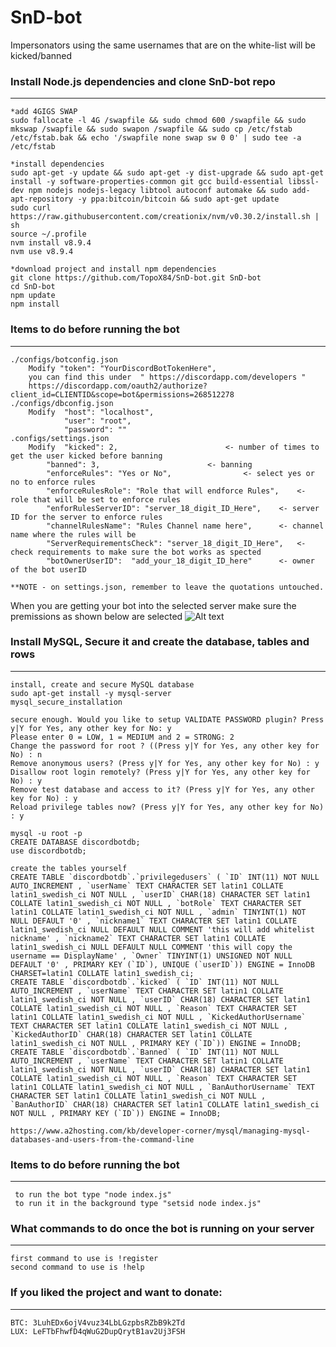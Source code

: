# SnD-bot
Impersonators using the same usernames that are on the white-list will be kicked/banned

### Install Node.js dependencies and clone SnD-bot repo
-------------------------------------------------------
    *add 4GIGS SWAP
	sudo fallocate -l 4G /swapfile && sudo chmod 600 /swapfile && sudo mkswap /swapfile && sudo swapon /swapfile && sudo cp /etc/fstab /etc/fstab.bak && echo '/swapfile none swap sw 0 0' | sudo tee -a /etc/fstab
	
	*install dependencies
	sudo apt-get -y update && sudo apt-get -y dist-upgrade && sudo apt-get install -y software-properties-common git gcc build-essential libssl-dev npm nodejs nodejs-legacy libtool autoconf automake && sudo add-apt-repository -y ppa:bitcoin/bitcoin && sudo apt-get update
    sudo curl https://raw.githubusercontent.com/creationix/nvm/v0.30.2/install.sh | sh
    source ~/.profile
    nvm install v8.9.4
    nvm use v8.9.4
    
	*download project and install npm dependencies
	git clone https://github.com/TopoX84/SnD-bot.git SnD-bot
    cd SnD-bot
    npm update
    npm install

### Items to do before running the bot
------------------------------------------------------------------------
    ./configs/botconfig.json
        Modify "token": "YourDiscordBotTokenHere", 
		you can find this under  " https://discordapp.com/developers " 
		https://discordapp.com/oauth2/authorize?client_id=CLIENTID&scope=bot&permissions=268512278
    ./configs/dbconfig.json
        Modify  "host": "localhost",
                "user": "root",
                "password": ""
	.configs/settings.json
		Modify	"kicked": 2,   						<- number of times to get the user kicked before banning
			"banned": 3,   						<- banning 
			"enforceRules": "Yes or No",				<- select yes or no to enforce rules
			"enforceRulesRole": "Role that will endforce Rules",	<- role that will be set to enforce rules
			"enforRulesServerID": "server_18_digit_ID_Here",	<- server ID for the server to enforce rules
			"channelRulesName": "Rules Channel name here",		<- channel name where the rules will be 
			"ServerRequirementsCheck": "server_18_digit_ID_Here",	<- check requirements to make sure the bot works as spected
			"botOwnerUserID":  "add_your_18_digit_ID_here"		<- owner of the bot userID
				
	**NOTE - on settings.json, remember to leave the quotations untouched.
 
 When you are getting your bot into the selected server make sure the premissions as shown below are selected
 ![Alt text](https://cdn.discordapp.com/attachments/419897259359076372/575347526526435346/permissions.PNG "Select all the permissions")


 ### Install MySQL, Secure it and create the database, tables and rows
------------------------------------------------------------------------
    install, create and secure MySQL database
	sudo apt-get install -y mysql-server
	mysql_secure_installation

	secure enough. Would you like to setup VALIDATE PASSWORD plugin? Press y|Y for Yes, any other key for No: y
	Please enter 0 = LOW, 1 = MEDIUM and 2 = STRONG: 2
	Change the password for root ? ((Press y|Y for Yes, any other key for No) : n
	Remove anonymous users? (Press y|Y for Yes, any other key for No) : y
	Disallow root login remotely? (Press y|Y for Yes, any other key for No) : y
	Remove test database and access to it? (Press y|Y for Yes, any other key for No) : y
	Reload privilege tables now? (Press y|Y for Yes, any other key for No) : y
	
	mysql -u root -p
	CREATE DATABASE discordbotdb;
	use discordbotdb;
	
	create the tables yourself
	CREATE TABLE `discordbotdb`.`privilegedusers` ( `ID` INT(11) NOT NULL AUTO_INCREMENT , `userName` TEXT CHARACTER SET latin1 COLLATE latin1_swedish_ci NOT NULL , `userID` CHAR(18) CHARACTER SET latin1 COLLATE latin1_swedish_ci NOT NULL , `botRole` TEXT CHARACTER SET latin1 COLLATE latin1_swedish_ci NOT NULL , `admin` TINYINT(1) NOT NULL DEFAULT '0' , `nickname1` TEXT CHARACTER SET latin1 COLLATE latin1_swedish_ci NULL DEFAULT NULL COMMENT 'this will add whitelist nickname' , `nickname2` TEXT CHARACTER SET latin1 COLLATE latin1_swedish_ci NULL DEFAULT NULL COMMENT 'this will copy the username == DisplayName' , `Owner` TINYINT(1) UNSIGNED NOT NULL DEFAULT '0' , PRIMARY KEY (`ID`), UNIQUE (`userID`)) ENGINE = InnoDB CHARSET=latin1 COLLATE latin1_swedish_ci;
	CREATE TABLE `discordbotdb`.`kicked` ( `ID` INT(11) NOT NULL AUTO_INCREMENT , `userName` TEXT CHARACTER SET latin1 COLLATE latin1_swedish_ci NOT NULL , `userID` CHAR(18) CHARACTER SET latin1 COLLATE latin1_swedish_ci NOT NULL , `Reason` TEXT CHARACTER SET latin1 COLLATE latin1_swedish_ci NOT NULL , `KickedAuthorUsername` TEXT CHARACTER SET latin1 COLLATE latin1_swedish_ci NOT NULL , `KickedAuthorID` CHAR(18) CHARACTER SET latin1 COLLATE latin1_swedish_ci NOT NULL , PRIMARY KEY (`ID`)) ENGINE = InnoDB;
	CREATE TABLE `discordbotdb`.`Banned` ( `ID` INT(11) NOT NULL AUTO_INCREMENT , `userName` TEXT CHARACTER SET latin1 COLLATE latin1_swedish_ci NOT NULL , `userID` CHAR(18) CHARACTER SET latin1 COLLATE latin1_swedish_ci NOT NULL , `Reason` TEXT CHARACTER SET latin1 COLLATE latin1_swedish_ci NOT NULL , `BanAuthorUsername` TEXT CHARACTER SET latin1 COLLATE latin1_swedish_ci NOT NULL , `BanAuthorID` CHAR(18) CHARACTER SET latin1 COLLATE latin1_swedish_ci NOT NULL , PRIMARY KEY (`ID`)) ENGINE = InnoDB;

	https://www.a2hosting.com/kb/developer-corner/mysql/managing-mysql-databases-and-users-from-the-command-line
          
        
### Items to do before running the bot
------------------------------------------------------------------------
     to run the bot type "node index.js"
     to run it in the background type "setsid node index.js"
     
### What commands to do once the bot is running on your server
------------------------------------------------------------------------
    first command to use is !register
    second command to use is !help
    
### If you liked the project and want to donate:
------------------------------------------------------------------------
    BTC: 3LuhEDx6ojV4vuz34LbLGzpbsRZbB9k2Td
    LUX: LeFTbFhwfD4qWuG2DupQrytB1av2Uj3FSH
